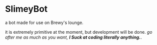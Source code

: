 # SlimeyBot

a bot made for use on Brewy's lounge.

it is extremely primitive at the moment, but development will be done.
*go after me as much as you want, **I Suck at coding literally anything.***.
